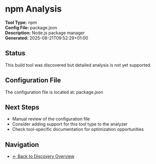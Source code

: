 # npm Analysis

**Tool Type:** npm  
**Config File:** package.json  
**Description:** Node.js package manager  
**Generated:** 2025-08-21T09:52:29+01:00

## Status

This build tool was discovered but detailed analysis is not yet supported.

## Configuration File

The configuration file is located at: package.json

## Next Steps

- Manual review of the configuration file
- Consider adding support for this tool type to the analyzer
- Check tool-specific documentation for optimization opportunities

## Navigation

- [← Back to Discovery Overview](../README.md)
